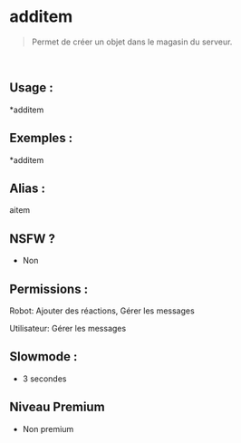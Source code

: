 # additem

> Permet de créer un objet dans le magasin du serveur.

<br>

## Usage :

*additem

## Exemples :

*additem

## Alias :

aitem

## NSFW ?

- Non

## Permissions :

Robot: Ajouter des réactions, Gérer les messages
<br>

Utilisateur: Gérer les messages

## Slowmode :

- 3 secondes

## Niveau Premium

- Non premium